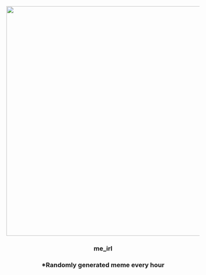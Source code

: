 <p align="center">
        <img src="https://i.redd.it/dzvblato9ol81.jpg" width="600" height="600">
        </p>
        <h3 align="center">me_irl</h3>
        <h3 align="center">*Randomly generated meme every hour</h3>
    